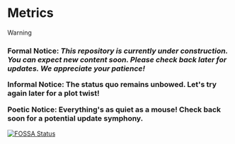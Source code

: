 # Metrics

> [!WARNING]  
> <h3><p><b>Formal Notice:</b> <i>This repository is currently under construction. You can expect new content soon. Please check back later for updates. We appreciate your patience!</i></p>
> <p><b>Informal Notice:</b> The status quo remains unbowed. Let's try again later for a plot twist!</p>
> <p><b>Poetic Notice:</b> Everything's as quiet as a mouse! Check back soon for a potential update symphony.</p></h3>


[![FOSSA Status](https://app.fossa.com/api/projects/git%2Bgithub.com%2FCoders-Asylum%2Fmetrics.svg?type=large&issueType=license)](https://app.fossa.com/projects/git%2Bgithub.com%2FCoders-Asylum%2Fmetrics?ref=badge_large&issueType=license)
